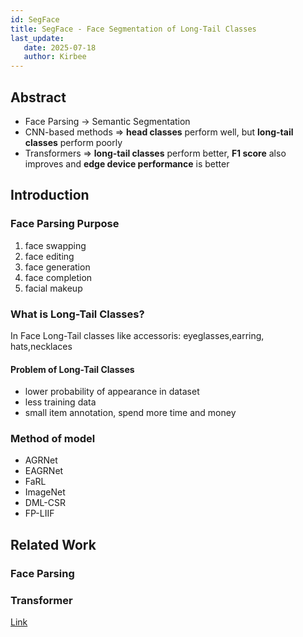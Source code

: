 ```yaml
---
id: SegFace
title: SegFace - Face Segmentation of Long-Tail Classes
last_update:
   date: 2025-07-18
   author: Kirbee
---
```


## Abstract
- Face Parsing -> Semantic Segmentation
- CNN-based methods => **head classes** perform well, but **long-tail classes** perform poorly
- Transformers => **long-tail classes** perform better, **F1 score** also improves and **edge device performance** is better

## Introduction
### Face Parsing Purpose
1. face swapping
2. face editing
3. face generation
4. face completion
5. facial makeup
### What is Long-Tail Classes?
In Face Long-Tail classes like accessoris: eyeglasses,earring, hats,necklaces
#### Problem of Long-Tail Classes
- lower probability of appearance in dataset
- less training data
- small item annotation, spend more time and money

### Method of model
- AGRNet
- EAGRNet
- FaRL
- ImageNet
- DML-CSR
- FP-LIIF

## Related Work
### Face Parsing
### Transformer
[Link](models/Self-Attention.md)